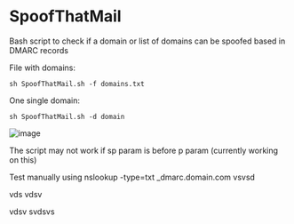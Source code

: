 # SpoofThatMail
Bash script to check if a domain or list of domains can be spoofed based in DMARC records


File with domains:
```
sh SpoofThatMail.sh -f domains.txt
```
One single domain:
```
sh SpoofThatMail.sh -d domain
```
![image](https://user-images.githubusercontent.com/23397910/149308305-67364f17-9c17-45e5-a023-3ce53bce22ba.png)

The script may not work if sp param is before p param (currently working on this)

Test manually using nslookup -type=txt _dmarc.domain.com
vsvsd

vds
vdsv

vdsv
svdsvs
